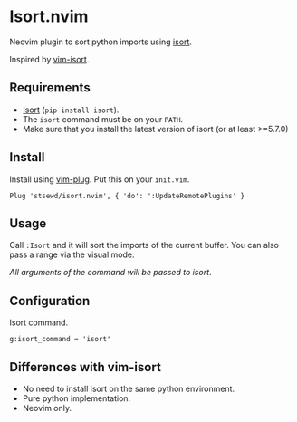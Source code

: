 # Isort.nvim

Neovim plugin to sort python imports using [isort](https://github.com/timothycrosley/isort).

Inspired by [vim-isort](https://github.com/fisadev/vim-isort).

## Requirements

- [Isort](https://github.com/timothycrosley/isort) (`pip install isort`).
- The `isort` command must be on your `PATH`.
- Make sure that you install the latest version of isort (or at least >=5.7.0)

## Install

Install using [vim-plug](https://github.com/junegunn/vim-plug).
Put this on your `init.vim`.

```vim
Plug 'stsewd/isort.nvim', { 'do': ':UpdateRemotePlugins' }
```

## Usage

Call `:Isort` and it will sort the imports of the current buffer.
You can also pass a range via the visual mode.

_All arguments of the command will be passed to isort_.

## Configuration

Isort command.

```vim
g:isort_command = 'isort'
```

## Differences with vim-isort

- No need to install isort on the same python environment.
- Pure python implementation.
- Neovim only.
